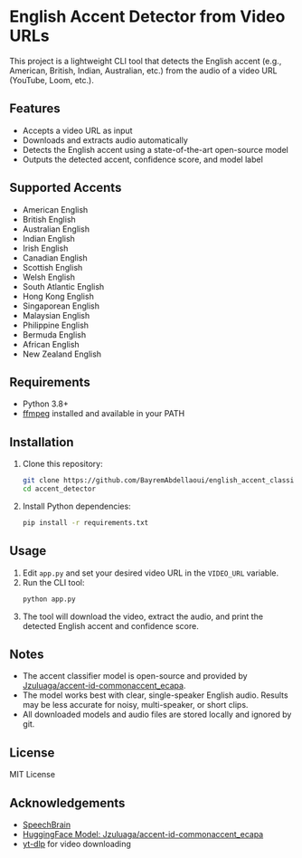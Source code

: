 # English Accent Detector from Video URLs

This project is a lightweight CLI tool that detects the English accent (e.g., American, British, Indian, Australian, etc.) from the audio of a video URL (YouTube, Loom, etc.).

## Features
- Accepts a video URL as input
- Downloads and extracts audio automatically
- Detects the English accent using a state-of-the-art open-source model
- Outputs the detected accent, confidence score, and model label

## Supported Accents
- American English
- British English
- Australian English
- Indian English
- Irish English
- Canadian English
- Scottish English
- Welsh English
- South Atlantic English
- Hong Kong English
- Singaporean English
- Malaysian English
- Philippine English
- Bermuda English
- African English
- New Zealand English

## Requirements
- Python 3.8+
- [ffmpeg](https://ffmpeg.org/) installed and available in your PATH

## Installation
1. Clone this repository:
   ```bash
   git clone https://github.com/BayremAbdellaoui/english_accent_classifier.git
   cd accent_detector
   ```
2. Install Python dependencies:
   ```bash
   pip install -r requirements.txt
   ```

## Usage
1. Edit `app.py` and set your desired video URL in the `VIDEO_URL` variable.
2. Run the CLI tool:
   ```bash
   python app.py
   ```
3. The tool will download the video, extract the audio, and print the detected English accent and confidence score.

## Notes
- The accent classifier model is open-source and provided by [Jzuluaga/accent-id-commonaccent_ecapa](https://huggingface.co/Jzuluaga/accent-id-commonaccent_ecapa).
- The model works best with clear, single-speaker English audio. Results may be less accurate for noisy, multi-speaker, or short clips.
- All downloaded models and audio files are stored locally and ignored by git.

## License
MIT License

## Acknowledgements
- [SpeechBrain](https://speechbrain.github.io/)
- [HuggingFace Model: Jzuluaga/accent-id-commonaccent_ecapa](https://huggingface.co/Jzuluaga/accent-id-commonaccent_ecapa)
- [yt-dlp](https://github.com/yt-dlp/yt-dlp) for video downloading 